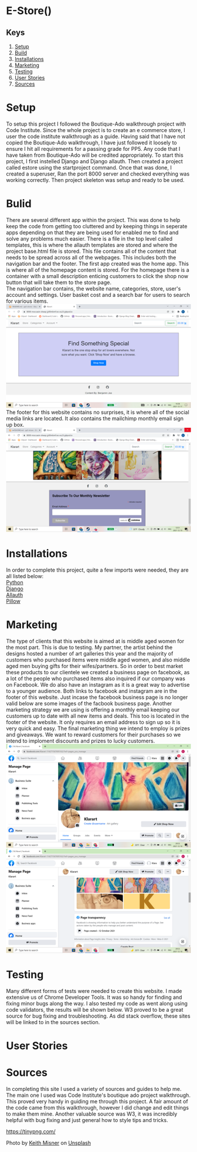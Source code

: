 # E-Store()

## Keys

1. [Setup](#setup)
2. [Build](#build)
3. [Installations](#installations)
4. [Marketing](#marketing)
5. [Testing](#testing)
6. [User Stories](#userstories)
7. [Sources](#sources)

<a href="setup"></a>
# Setup
To setup this project I followed the Boutique-Ado walkthrough project with Code Institute. Since the whole project is to create an e commerce store, I user the code institute walkthrough as a guide. Having said that I have not copied the Boutique-Ado walkthrough, I have just followed it loosely to ensure I hit all requirements for a passing grade for PP5. Any code that I have taken from Boutique-Ado will be credited appropriately.
To start this project, I first instelled Django and Django allauth. Then created a project called estore using the startproject command. Once that was done, I created a superuser, Ran the port 8000 server and checked everything was working correctly. Then project skeleton was setup and ready to be used.


<a href="build"></a>
# Bulid
There are several different app within the project. This was done to help keep the code from getting too cluttered and by keeping things in seperate apps depending on that they are being used for enabled me to find and solve any problems much easier. There is a file in the top level called templates, this is where the allauth templates are stored and where the project base.html file is stored. This file contains all of the content that needs to be spread across all of the webpages. This includes both the navigation bar and the footer.
The first app created was the home app. This is where all of the homepage content is stored. For the homepage there is a container with a small description enticing customers to click the shop now button that will take them to the store page.  
The navigation bar contains, the website name, categories, store, user's account and settings. User basket cost and a search bar for users to search for various items.  
<img src="./media/readme/homepage-1.png" alt="First view of homepage">  
The footer for this website contains no surprises, it is where all of the social media links are located. It also contains the mailchimp monthly email sign up box.
<img src="./media/readme/footer.png" alt="Image of footer">


<a href="installations"></a>
# Installations
In order to complete this project, quite a few imports were needed, they are all listed below:  
[Python](https://www.python.org/)  
[Django](https://docs.djangoproject.com/en/4.0/)  
[Allauth](https://django-allauth.readthedocs.io/en/latest/installation.html)  
[Pillow](https://pillow.readthedocs.io/en/stable/)


<a href="marketing"></a>
# Marketing
The type of clients that this website is aimed at is middle aged women for the most part. This is due to testing. My partner, the artist behind the designs hosted a number of art galleries this year and the majority of customers who purchased items were middle aged women, and also middle aged men buying gifts for their wifes/partners. So in order to best market these products to our clientele we created a business page on facebook, as a lot of the people who purchased items also inquired if our company was on Facebook. We do also have an instagram as it is a great way to advertise to a younger audience. Both links to facebook and instagram are in the footer of this website. Just  incase the facebook business page is no longer valid below are some images of the facbook business page. Another marketing strategy we are using is offering a monthly email keeping our customers up to date with all new items and deals. This too is located in the footer of the website. It only requires an email address to sign up so it is very quick and easy. The final marketing thing we intend to employ is prizes and giveaways. We want to reward customers for their purchases so we intend to imploment discounts and prizes to lucky customers. 
    <img src="./media/readme/fb-2.png" alt="Facebook business image">
    <img src="./media/readme/fb-1.png" alt="Facebook business image">  

<a href="testing"></a>
# Testing
Many different forms of tests were needed to create this website. I made extensive us of Chrome Developer Tools. It was so handy for finding and fixing minor bugs along the way. I also tested my code as went along using code validators, the results will be shown below. W3 proved to be a great source for bug fixing and troubleshooting. As did stack overflow, these sites will be linked to in the sources section.


<a href="userstories"></a>
# User Stories

<a href="sources"></a>
# Sources
In completing this site I used a variety of sources and guides to help me. The main one I used was Code Institute's boutique ado project walkthrough. This proved very handy in guiding me through this project. A fair amount of the code came from this walkthrough, however I did change and edit things to make them mine. Another valuable source was W3, it was incredibly helpful with bug fixing and just general how to style tips and tricks.

https://tinypng.com/

Photo by <a href="https://unsplash.com/@keithmisner?utm_source=unsplash&utm_medium=referral&utm_content=creditCopyText">Keith Misner</a> on <a href="https://unsplash.com/s/photos/background?utm_source=unsplash&utm_medium=referral&utm_content=creditCopyText">Unsplash</a>
  